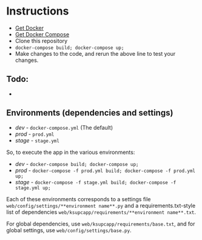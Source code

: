 # Instructions

- [Get Docker](https://www.docker.com/products/overview)
- [Get Docker Compose](https://docs.docker.com/compose/install/)
- Clone this repository
- `docker-compose build; docker-compose up;`
- Make changes to the code, and rerun the above line to test your changes.

## Todo:

- 

## Environments (dependencies and settings)

- *dev* - `docker-compose.yml` (The default)
- *prod* - `prod.yml`
- *stage* - `stage.yml`

So, to execute the app in the various environments:

- *dev* - `docker-compose build; docker-compose up;`
- *prod* - `docker-compose -f prod.yml build; docker-compose -f prod.yml up;`
- *stage* - `docker-compose -f stage.yml build; docker-compose -f stage.yml up;`

Each of these environments corresponds to a settings file `web/config/settings/**environment name**.py` and a requirements.txt-style list of dependencies `web/ksupcapp/requirements/**environment name**.txt`.

For global dependencies, use `web/ksupcapp/requirements/base.txt`, and for global settings, use `web/config/settings/base.py`.
